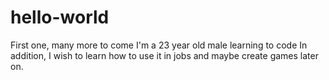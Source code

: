 # hello-world
First one, many more to come
I'm a 23 year old male learning to code 
In addition, I wish to learn how to use it in jobs and maybe create games later on.
